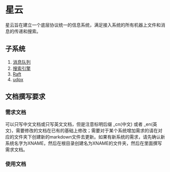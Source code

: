 # 星云

星云旨在建立一个底层协议统一的信息系统，满足接入系统的所有机器上文件和消息的传递和搜索。

## 子系统

1. [消息队列](mq/mq_cn.md)
2. [搜索引擎]()
3. [Raft](raft/raft_cn.md)
4. [udpx](udpx/udpx_cn.md)

## 文档撰写要求

### 需求文档

可以只写中文文档或只写英文文档，但是注意标明后缀 _cn(中文) 或者 _en(英文)，需要修改的文档在已有的基础上修改；需要对于某个系统增加需求的请在对应的文件夹下创建新的markdown文件去更新。如果有新系统的需求，请先确认新系统名字为XNAME，然后在根目录创建名为XNAME的文件夹，然后在里面撰写需求文档。

### 使用文档